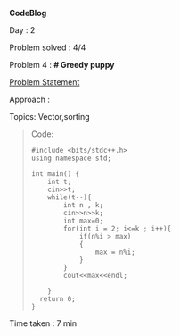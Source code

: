 **CodeBlog**

Day : 2

Problem solved : 4/4

Problem 4 : **# Greedy puppy**

[Problem Statement](https://www.codechef.com/problems/GDOG)

Approach :

Topics: Vector,sorting

> Code:
>
>     #include <bits/stdc++.h>
>     using namespace std;
>
>     int main() {
>         int t;
>         cin>>t;
>         while(t--){
>             int n , k;
>             cin>>n>>k;
>             int max=0;
>             for(int i = 2; i<=k ; i++){
>                 if(n%i > max)
>                 {
>                     max = n%i;
>                 }
>             }
>             cout<<max<<endl;
>
>         }
>     	return 0;
>     }

Time taken : 7 min
